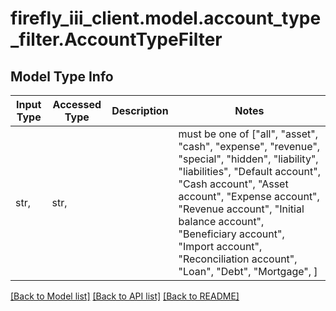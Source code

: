 # firefly_iii_client.model.account_type_filter.AccountTypeFilter

## Model Type Info
Input Type | Accessed Type | Description | Notes
------------ | ------------- | ------------- | -------------
str,  | str,  |  | must be one of ["all", "asset", "cash", "expense", "revenue", "special", "hidden", "liability", "liabilities", "Default account", "Cash account", "Asset account", "Expense account", "Revenue account", "Initial balance account", "Beneficiary account", "Import account", "Reconciliation account", "Loan", "Debt", "Mortgage", ] 

[[Back to Model list]](../../README.md#documentation-for-models) [[Back to API list]](../../README.md#documentation-for-api-endpoints) [[Back to README]](../../README.md)

